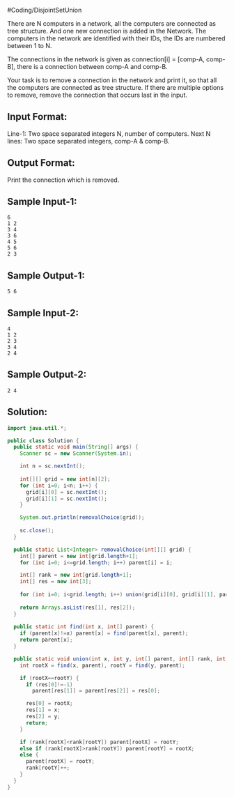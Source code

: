 #Coding/DisjointSetUnion 

There are N computers in a network, all the computers are connected as tree structure. And one new connection is added in the Network. The computers in the network are identified with their IDs, the IDs are numbered between 1 to N.

The connections in the network is given as connection\[i] = \[comp-A, comp-B], there is a connection between comp-A and comp-B.

Your task is to remove a connection in the network and print it, so that  all the computers are connected as tree structure. If there are multiple options to remove, remove the connection that occurs last in the input.


Input Format:
-------------
Line-1: Two space separated integers N, number of computers.
Next N lines: Two space separated integers, comp-A & comp-B.

Output Format:
--------------
Print the connection which is removed.


Sample Input-1:
---------------
```
6
1 2
3 4
3 6
4 5
5 6
2 3
```

Sample Output-1:
---------------
```
5 6
```


Sample Input-2:
---------------
```
4
1 2
2 3
3 4
2 4
```

Sample Output-2:
---------------
```
2 4
```


## Solution:

```java
import java.util.*;

public class Solution {
  public static void main(String[] args) {
    Scanner sc = new Scanner(System.in);

    int n = sc.nextInt();
    
    int[][] grid = new int[n][2];
    for (int i=0; i<n; i++) {
      grid[i][0] = sc.nextInt();
      grid[i][1] = sc.nextInt();
    }

    System.out.println(removalChoice(grid));
    
    sc.close();
  }

  public static List<Integer> removalChoice(int[][] grid) {
    int[] parent = new int[grid.length+1];
    for (int i=0; i<=grid.length; i++) parent[i] = i;

    int[] rank = new int[grid.length+1];
    int[] res = new int[3];
    
    for (int i=0; i<grid.length; i++) union(grid[i][0], grid[i][1], parent, rank, res);
    
    return Arrays.asList(res[1], res[2]);
  }
  
  public static int find(int x, int[] parent) {
    if (parent[x]!=x) parent[x] = find(parent[x], parent);
    return parent[x];
  }

  public static void union(int x, int y, int[] parent, int[] rank, int[] res) {
    int rootX = find(x, parent), rootY = find(y, parent);

    if (rootX==rootY) {
      if (res[0]!=-1) 
        parent[res[1]] = parent[res[2]] = res[0];

      res[0] = rootX;
      res[1] = x;
      res[2] = y;
      return;
    }

    if (rank[rootX]<rank[rootY]) parent[rootX] = rootY;
    else if (rank[rootX]>rank[rootY]) parent[rootY] = rootX;
    else {
      parent[rootX] = rootY;
      rank[rootY]++;
    }
  }
}
```